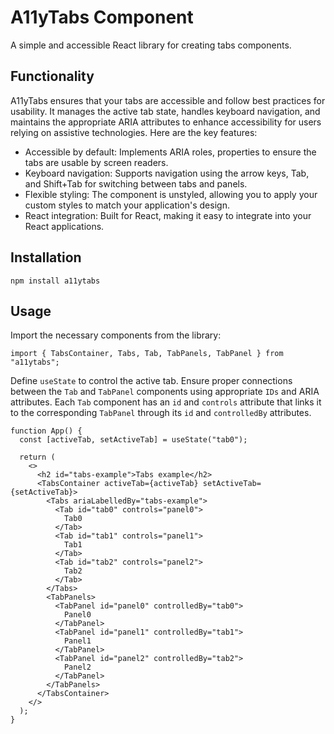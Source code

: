 # A11yTabs Component

A simple and accessible React library for creating tabs components.


## Functionality
A11yTabs ensures that your tabs are accessible and follow best practices for usability. It manages the active tab state, handles keyboard navigation, and maintains the appropriate ARIA attributes to enhance accessibility for users relying on assistive technologies. Here are the key features:

- Accessible by default: Implements ARIA roles, properties to ensure the tabs are usable by screen readers.
- Keyboard navigation: Supports navigation using the arrow keys, Tab, and Shift+Tab for switching between tabs and panels.
- Flexible styling: The component is unstyled, allowing you to apply your custom styles to match your application's design.
- React integration: Built for React, making it easy to integrate into your React applications.

## Installation

```
npm install a11ytabs
```

## Usage

Import the necessary components from the library:

```
import { TabsContainer, Tabs, Tab, TabPanels, TabPanel } from "a11ytabs";
```

Define `useState` to control the active tab. Ensure proper connections between the `Tab` and `TabPanel` components using appropriate `IDs` and ARIA attributes.
Each `Tab` component has an `id` and `controls` attribute that links it to the corresponding `TabPanel` through its `id` and `controlledBy` attributes.

```
function App() {
  const [activeTab, setActiveTab] = useState("tab0");

  return (
    <>
      <h2 id="tabs-example">Tabs example</h2>
      <TabsContainer activeTab={activeTab} setActiveTab={setActiveTab}>
        <Tabs ariaLabelledBy="tabs-example">
          <Tab id="tab0" controls="panel0">
            Tab0
          </Tab>
          <Tab id="tab1" controls="panel1">
            Tab1
          </Tab>
          <Tab id="tab2" controls="panel2">
            Tab2
          </Tab>
        </Tabs>
        <TabPanels>
          <TabPanel id="panel0" controlledBy="tab0">
            Panel0
          </TabPanel>
          <TabPanel id="panel1" controlledBy="tab1">
            Panel1
          </TabPanel>
          <TabPanel id="panel2" controlledBy="tab2">
            Panel2
          </TabPanel>
        </TabPanels>
      </TabsContainer>
    </>
  );
}
```
